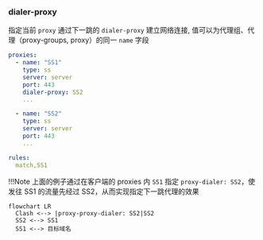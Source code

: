 
### dialer-proxy
指定当前 `proxy` 通过下一跳的 `dialer-proxy` 建立网络连接, 值可以为代理组、代理（proxy-groups, proxy）的同一 `name` 字段

```yaml
proxies:
  - name: "SS1"
    type: ss
    server: server
    port: 443
    dialer-proxy: SS2
    ...

  - name: "SS2"
    type: ss
    server: server
    port: 443
    ...

rules:
  match,SS1

```

!!!Note
    上面的例子通过在客户端的 proxies 内 `SS1` 指定 `proxy-dialer: SS2`，使发往 SS1 的流量先经过 SS2，从而实现指定下一跳代理的效果

```mermaid
flowchart LR
  Clash <--> |proxy-proxy-dialer: SS2|SS2
  SS2 <--> SS1
  SS1 <--> 目标域名

```